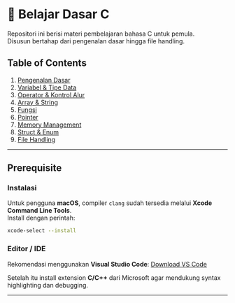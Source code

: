 # 🚀 Belajar Dasar C

Repositori ini berisi materi pembelajaran bahasa C untuk pemula.  
Disusun bertahap dari pengenalan dasar hingga file handling.

## Table of Contents

1. [Pengenalan Dasar](./01-Pengenalan-Dasar/README.md)
2. [Variabel & Tipe Data](./02-Variabel-Tipe-Data/README.md)
3. [Operator & Kontrol Alur](./03-Operator-Kontrol-Alur/README.md)
4. [Array & String](./04-Array-String/README.md)
5. [Fungsi](./05-Fungsi/README.md)
6. [Pointer](./06-Pointer/README.md)
7. [Memory Management](./07-Memory-Management/README.md)
8. [Struct & Enum](./08-Struct-Enum/README.md)
9. [File Handling](./09-File-Handling/README.md)

---

## Prerequisite

### Instalasi
Untuk pengguna **macOS**, compiler `clang` sudah tersedia melalui **Xcode Command Line Tools**.  
Install dengan perintah:
```bash
xcode-select --install
```

### Editor / IDE

Rekomendasi menggunakan **Visual Studio Code**:
[Download VS Code](https://code.visualstudio.com/download)

Setelah itu install extension **C/C++** dari Microsoft agar mendukung syntax highlighting dan debugging.

---